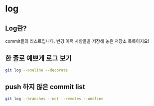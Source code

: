 # log

## Log란?

commit들의 리스트입니다. 변경 이력 사항들을 저장해 놓은 저장소 목록이지요!

## 한 줄로 예쁘게 로그 보기

```bash
git log --oneline --decorate
```

## push 하지 않은 commit list

```bash
git log --branches --not --remotes --oneline
```

